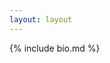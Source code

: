 ```yaml
---
layout: layout
---
```


{% include bio.md %}

<!--
{% include sched.md %}

{% include publications.md %}

{% include blogs.md %}
-->

